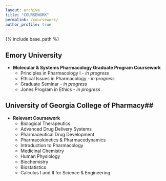 ```yaml
---
layout: archive
title: "COURSEWORK"
permalink: /coursework/
author_profile: true
---
```


{% include base_path %}


## Emory University ##

* **Molecular & Systems Pharmacology Graduate Program Coursework**
  * Principles in Pharmacology I - *in progress*
  * Ethical Issues in Pharmacology - *in progress*
  * Graduate Seminar - *in progress*
  * Jones Program in Ethics - *in progress*
 

## University of Georgia College of Pharmacy##

* **Relevant Coursework**
  * Biological Therapeutics
  * Advanced Drug Delivery Systems
  * Pharmaceutical Drug Development
  * Pharmacokinetics & Pharmacodynamics
  * Introduction to Pharmacology
  * Medicinal Chemistry
  * Human Physiology
  * Biochemistry
  * Biostatistics
  * Calculus I and II for Science & Engineering

